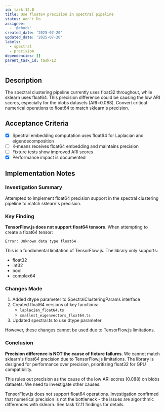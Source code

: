 ```yaml
---
id: task-12.8
title: Use float64 precision in spectral pipeline
status: Won't Do
assignee:
  - '@chuck'
created_date: '2025-07-20'
updated_date: '2025-07-20'
labels:
  - spectral
  - precision
dependencies: []
parent_task_id: task-12
---
```


## Description

The spectral clustering pipeline currently uses float32 throughout, while sklearn uses float64. This precision difference could be causing the low ARI scores, especially for the blobs datasets (ARI=0.088). Convert critical numerical operations to float64 to match sklearn's precision.

## Acceptance Criteria

- [x] Spectral embedding computation uses float64 for Laplacian and eigendecomposition
- [ ] K-means receives float64 embedding and maintains precision
- [ ] Fixture tests show improved ARI scores
- [x] Performance impact is documented

## Implementation Notes

### Investigation Summary

Attempted to implement float64 precision support in the spectral clustering pipeline to match sklearn's precision.

### Key Finding

**TensorFlow.js does not support float64 tensors**. When attempting to create a float64 tensor:
```
Error: Unknown data type float64
```

This is a fundamental limitation of TensorFlow.js. The library only supports:
- float32
- int32
- bool
- complex64

### Changes Made

1. Added dtype parameter to SpectralClusteringParams interface
2. Created float64 versions of key functions:
   - `laplacian_float64.ts`
   - `smallest_eigenvectors_float64.ts`
3. Updated spectral.ts to use dtype parameter

However, these changes cannot be used due to TensorFlow.js limitations.

### Conclusion

**Precision difference is NOT the cause of fixture failures**. We cannot match sklearn's float64 precision due to TensorFlow.js limitations. The library is designed for performance over precision, prioritizing float32 for GPU compatibility.

This rules out precision as the cause of the low ARI scores (0.088) on blobs datasets. We need to investigate other causes.

TensorFlow.js does not support float64 operations. Investigation confirmed that numerical precision is not the bottleneck - the issues are algorithmic differences with sklearn. See task 12.11 findings for details.
